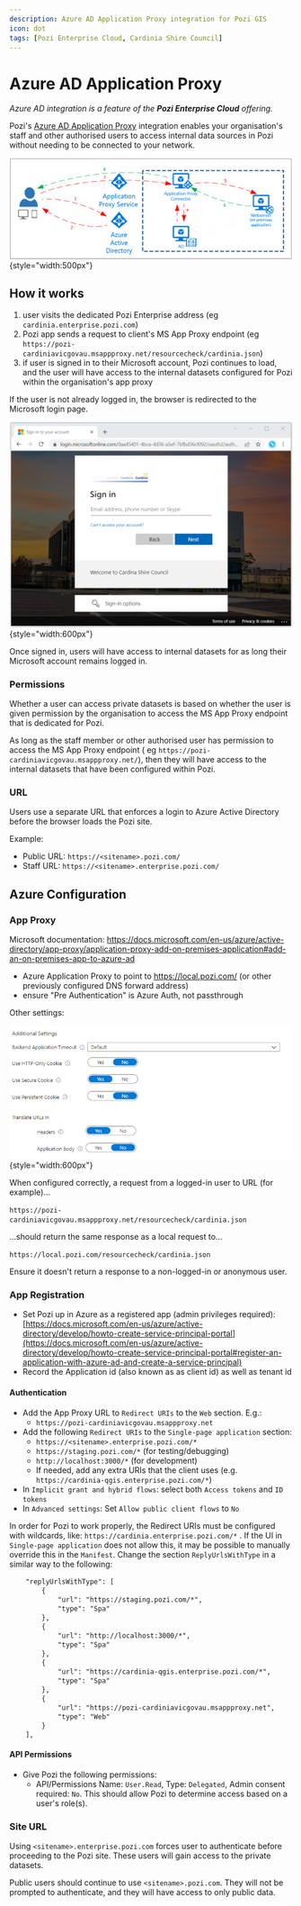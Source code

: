```yaml
---
description: Azure AD Application Proxy integration for Pozi GIS
icon: dot
tags: [Pozi Enterprise Cloud, Cardinia Shire Council]
---
```


# Azure AD Application Proxy

*Azure AD integration is a feature of the **Pozi Enterprise Cloud** offering.*

Pozi's [Azure AD Application Proxy](https://azure.microsoft.com/en-au/services/active-directory/) integration enables your organisation's staff and other authorised users to access internal data sources in Pozi without needing to be connected to your network.

![](/dev-guide/img/azure-app-proxy-overview.png){style="width:500px"}

## How it works

1. user visits the dedicated Pozi Enterprise address (eg `cardinia.enterprise.pozi.com`)
2. Pozi app sends a request to client's MS App Proxy endpoint (eg `https://pozi-cardiniavicgovau.msappproxy.net/resourcecheck/cardinia.json`)
3. if user is signed in to their Microsoft account, Pozi continues to load, and the user will have access to the internal datasets configured for Pozi within the organisation's app proxy

If the user is not already logged in, the browser is redirected to the Microsoft login page.

![](./img/azure-ad-login.png){style="width:600px"}

Once signed in, users will have access to internal datasets for as long their Microsoft account remains logged in.

### Permissions

Whether a user can access private datasets is based on whether the user is given permission by the organisation to access the MS App Proxy endpoint that is dedicated for Pozi.

As long as the staff member or other authorised user has permission to access the MS App Proxy endpoint ( eg `https://pozi-cardiniavicgovau.msappproxy.net/`), then they will have access to the internal datasets that have been configured within Pozi.

### URL

Users use a separate URL that enforces a login to Azure Active Directory before the browser loads the Pozi site.

Example:

* Public URL: `https://<sitename>.pozi.com/`
* Staff URL: `https://<sitename>.enterprise.pozi.com/`

## Azure Configuration

### App Proxy

Microsoft documentation: https://docs.microsoft.com/en-us/azure/active-directory/app-proxy/application-proxy-add-on-premises-application#add-an-on-premises-app-to-azure-ad

* Azure Application Proxy to point to https://local.pozi.com/ (or other previously configured DNS forward address)
* ensure "Pre Authentication" is Azure Auth, not passthrough

Other settings:

![](/dev-guide/img/azure-settings.png){style="width:600px"}

When configured correctly, a request from a logged-in user to URL (for example)...

`https://pozi-cardiniavicgovau.msappproxy.net/resourcecheck/cardinia.json`

...should return the same response as a local request to...

`https://local.pozi.com/resourcecheck/cardinia.json`

Ensure it doesn't return a response to a non-logged-in or anonymous user.

### App Registration

* Set Pozi up in Azure as a registered app (admin privileges required): [https://docs.microsoft.com/en-us/azure/active-directory/develop/howto-create-service-principal-portal](https://docs.microsoft.com/en-us/azure/active-directory/develop/howto-create-service-principal-portal#register-an-application-with-azure-ad-and-create-a-service-principal)
* Record the Application id (also known as as client id) as well as tenant id

#### Authentication
* Add the App Proxy URL to `Redirect URIs` to the `Web` section. E.g.:
  * `https://pozi-cardiniavicgovau.msappproxy.net`
* Add the following `Redirect URIs` to the `Single-page application` section:
  * `https://<sitename>.enterprise.pozi.com/*`
  * `https://staging.pozi.com/*` (for testing/debugging)
  * `http://localhost:3000/*` (for development)
  * If needed, add any extra URIs that the client uses (e.g. `https://cardinia-qgis.enterprise.pozi.com/*`)
* In `Implicit grant and hybrid flows`: select both `Access tokens` and `ID tokens`
* In `Advanced settings`: Set `Allow public client flows` to `No`

In order for Pozi to work properly, the Redirect URIs must be configured with wildcards, like: `https://cardinia.enterprise.pozi.com/*` .
If the UI in `Single-page application` does not allow this, it may be possible to manually override this in the `Manifest`. Change the section `ReplyUrlsWithType` in a similar way to the following:

```
    "replyUrlsWithType": [
        {
            "url": "https://staging.pozi.com/*",
            "type": "Spa"
        },
        {
            "url": "http://localhost:3000/*",
            "type": "Spa"
        },
        {
            "url": "https://cardinia-qgis.enterprise.pozi.com/*",
            "type": "Spa"
        },
        {
            "url": "https://pozi-cardiniavicgovau.msappproxy.net",
            "type": "Web"
        }
    ],
```

#### API Permissions
* Give Pozi the following permissions:
  - API/Permissions Name: `User.Read`, Type: `Delegated`, Admin consent required: `No`. This should allow Pozi to determine access based on a user's role(s).

### Site URL

Using `<sitename>.enterprise.pozi.com` forces user to authenticate before proceeding to the Pozi site. These users will gain access to the private datasets.

Public users should continue to use `<sitename>.pozi.com`. They will not be prompted to authenticate, and they will have access to only public data.
